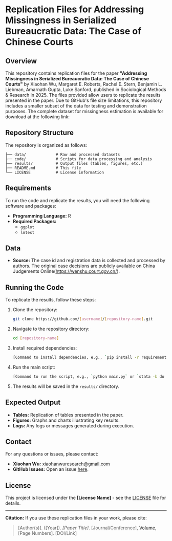 # Replication Files for Addressing Missingness in Serialized Bureaucratic Data: The Case of Chinese Courts

## Overview
This repository contains replication files for the paper **"Addressing Missingness in Serialized Bureaucratic Data: The Case of Chinese Courts"** by Xiaohan Wu, Margaret E. Roberts, Rachel E. Stern, Benjamin L. Liebman, Amarnath Gupta, Luke Sanford, published in Sociological Methods & Research in 2025. The files provided allow users to replicate the results presented in the paper. Due to GitHub's file size limitations, this repository includes a smaller subset of the data for testing and demonstration purposes. The complete dataset for missingness estimation is available for download at the following link:

## Repository Structure
The repository is organized as follows:

```
├── data/             # Raw and processed datasets
├── code/             # Scripts for data processing and analysis
├── results/          # Output files (tables, figures, etc.)
├── README.md         # This file
└── LICENSE           # License information
```

## Requirements
To run the code and replicate the results, you will need the following software and packages:

- **Programming Language:** R
- **Required Packages:** 
  - `ggplot`
  - `lmtest` 

## Data
- **Source:** The case id and registration data is collected and processed by authors. The original case decisions are publicly available on China Judgements Online(https://wenshu.court.gov.cn/). 

## Running the Code
To replicate the results, follow these steps:

1. Clone the repository:
   ```sh
   git clone https://github.com/[username]/[repository-name].git
   ```
2. Navigate to the repository directory:
   ```sh
   cd [repository-name]
   ```
3. Install required dependencies:
   ```sh
   [Command to install dependencies, e.g., `pip install -r requirements.txt`]
   ```
4. Run the main script:
   ```sh
   [Command to run the script, e.g., `python main.py` or `stata -b do analysis.do`]
   ```
5. The results will be saved in the `results/` directory.

## Expected Output
- **Tables:** Replication of tables presented in the paper.
- **Figures:** Graphs and charts illustrating key results.
- **Logs:** Any logs or messages generated during execution.

## Contact
For any questions or issues, please contact:
- **Xiaohan Wu:** xiaohanwuresearch@gmail.com
- **GitHub Issues:** Open an issue [here](https://github.com/wu-xiaohan/ReplicationAddressMissingness/issues).

## License
This project is licensed under the **[License Name]** - see the [LICENSE](LICENSE) file for details.

---
**Citation:** If you use these replication files in your work, please cite:

> [Author(s)]. ([Year]). *[Paper Title]*. [Journal/Conference], [Volume]([Issue]), [Page Numbers]. [DOI/Link]

